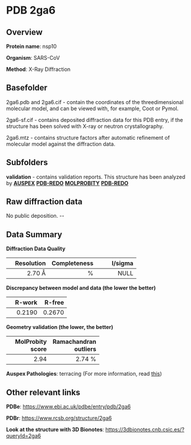 # PDB 2ga6

## Overview

**Protein name**: nsp10

**Organism**: SARS-CoV

**Method**: X-Ray Diffraction

## Basefolder

2ga6.pdb and 2ga6.cif - contain the coordinates of the threedimensional molecular model, and can be viewed with, for example, Coot or Pymol.

2ga6-sf.cif - contains deposited diffraction data for this PDB entry, if the structure has been solved with X-ray or neutron crystallography.

2ga6.mtz - contains structure factors after automatic refinement of molecular model against the diffraction data.

## Subfolders





**validation** - contains validation reports. This structure has been analyzed by [**AUSPEX**](https://github.com/thorn-lab/coronavirus_structural_task_force/tree/master/pdb/nsp10/SARS-CoV/2ga6/validation/auspex) [**PDB-REDO**](https://github.com/thorn-lab/coronavirus_structural_task_force/tree/master/pdb/nsp10/SARS-CoV/2ga6/validation/pdb-redo) [**MOLPROBITY**](https://github.com/thorn-lab/coronavirus_structural_task_force/tree/master/pdb/nsp10/SARS-CoV/2ga6/validation/molprobity) [**PDB-REDO**](https://github.com/thorn-lab/coronavirus_structural_task_force/blob/master/pdb/nsp10/SARS-CoV/2ga6/validation/Xtriage_output.log) 

## Raw diffraction data

No public deposition. --<br> 

## Data Summary
**Diffraction Data Quality**

|   | Resolution | Completeness| I/sigma |
|---|-------------:|----------------:|--------------:|
|   |2.70 Å|      %|<img width=50/>NULL |

**Discrepancy between model and data (the lower the better)**

|   | **R-work**| **R-free**   
|---|-------------:|----------------:|           
||  0.2190|  0.2670|

**Geometry validation (the lower, the better)**

|   |**MolProbity<br>score**| **Ramachandran<br>outliers** 
|---|-------------:|----------------:|
||  2.94|  2.74 %|

**Auspex Pathologies**: terracing (For more information, read [this](https://github.com/thorn-lab/coronavirus_structural_task_force/blob/master/pdb/nsp10/SARS-CoV/2ga6/validation/auspex/2ga6_auspex_comments.txt))

 



## Other relevant links 
**PDBe**:  https://www.ebi.ac.uk/pdbe/entry/pdb/2ga6
 
**PDBr**: https://www.rcsb.org/structure/2ga6 

**Look at the structure with 3D Bionotes**: https://3dbionotes.cnb.csic.es/?queryId=2ga6

